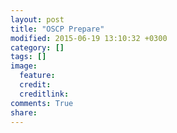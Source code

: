```yaml
---
layout: post
title: "OSCP Prepare"
modified: 2015-06-19 13:10:32 +0300
category: []
tags: []
image:
  feature: 
  credit: 
  creditlink: 
comments: True
share: 
---
```

